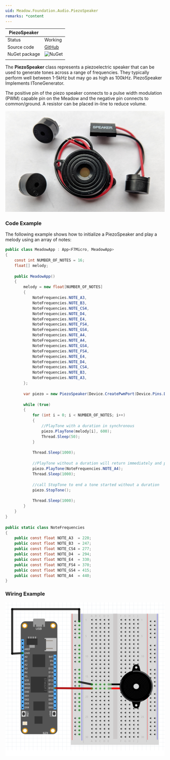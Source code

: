 ```yaml
---
uid: Meadow.Foundation.Audio.PiezoSpeaker
remarks: *content
---
```


| PiezoSpeaker  |             |
|---------------|-------------|
| Status        | Working     |
| Source code   | [GitHub](https://github.com/WildernessLabs/Meadow.Foundation/tree/master/Source/Meadow.Foundation.Core/Speakers) |
| NuGet package | ![NuGet](https://img.shields.io/nuget/v/Meadow.Foundation.svg?label=NuGet) |
| | |

The **PiezoSpeaker** class represents a piezoelectric speaker that can be used to generate tones across a range of frequencies. They typically perform well between 1-5kHz but may go as high as 100kHz. PiezoSpeaker Implements IToneGenerator.

The positive pin of the piezo speaker connects to a pulse width modulation (PWM) capable pin on the Meadow and the negative pin connects to common/ground. A resistor can be placed in-line to reduce volume.

![](../../API_Assets/Meadow.Foundation.Audio.PiezoSpeaker/img_PiezoSpeaker.jpg)

### Code Example

The following example shows how to initialize a PiezoSpeaker and play a melody using an array of notes:

```csharp
public class MeadowApp : App<F7Micro, MeadowApp>
{
    const int NUMBER_OF_NOTES = 16;
    float[] melody;

    public MeadowApp()
    {
        melody = new float[NUMBER_OF_NOTES]
        {
            NoteFrequencies.NOTE_A3,
            NoteFrequencies.NOTE_B3,
            NoteFrequencies.NOTE_CS4,
            NoteFrequencies.NOTE_D4,
            NoteFrequencies.NOTE_E4,
            NoteFrequencies.NOTE_FS4,
            NoteFrequencies.NOTE_GS4,
            NoteFrequencies.NOTE_A4,
            NoteFrequencies.NOTE_A4,
            NoteFrequencies.NOTE_GS4,
            NoteFrequencies.NOTE_FS4,
            NoteFrequencies.NOTE_E4,
            NoteFrequencies.NOTE_D4,
            NoteFrequencies.NOTE_CS4,
            NoteFrequencies.NOTE_B3,
            NoteFrequencies.NOTE_A3,
        };

        var piezo = new PiezoSpeaker(Device.CreatePwmPort(Device.Pins.D10));

        while (true)
        {
            for (int i = 0; i < NUMBER_OF_NOTES; i++)
            {
                //PlayTone with a duration in synchronous
                piezo.PlayTone(melody[i], 600);
                Thread.Sleep(50);
            }

            Thread.Sleep(1000);

            //PlayTone without a duration will return immediately and play the tone
            piezo.PlayTone(NoteFrequencies.NOTE_A4);
            Thread.Sleep(1000);

            //call StopTone to end a tone started without a duration
            piezo.StopTone();

            Thread.Sleep(1000);
        }
    }
}

public static class NoteFrequencies
{
    public const float NOTE_A3  = 220;
    public const float NOTE_B3  = 247;
    public const float NOTE_CS4 = 277;
    public const float NOTE_D4  = 294;
    public const float NOTE_E4  = 330;
    public const float NOTE_FS4 = 370;
    public const float NOTE_GS4 = 415;
    public const float NOTE_A4  = 440;
}

```

### Wiring Example

![](../../API_Assets/Meadow.Foundation.Audio.PiezoSpeaker/PiezoSpeaker.svg)